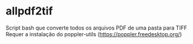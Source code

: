 # allpdf2tif
Script bash que converte todos os arquivos PDF de uma pasta para TIFF
Requer a instalação do poppler-utils (https://poppler.freedesktop.org/)
